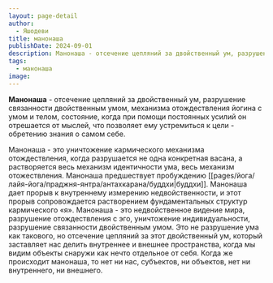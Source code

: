 ```yaml
---
layout: page-detail
author:
  - Яшодеви
title: манонаша
publishDate: 2024-09-01
description: Манонаша - отсечение цепляний за двойственный ум, разрушение связанности двойственным умом, механизма отождествления йогина с умом и телом, состояние, когда при помощи постоянных усилий он отрешается от мыслей, что позволяет ему устремиться к цели - обретению знания о самом себе.
tags:
  - манонаша
image:
---
```

**Манонаша** - отсечение цепляний за двойственный ум, разрушение связанности двойственным умом, механизма отождествления йогина с умом и телом, состояние, когда при помощи постоянных усилий он отрешается от мыслей, что позволяет ему устремиться к цели - обретению знания о самом себе.

Манонаша - это уничтожение кармического механизма отождествления, когда разрушается не одна конкретная васана, а растворяется весь механизм идентичности ума, весь механизм отожествления. Манонаша предшествует пробуждению [[pages/йога/лайя-йога/праджня-янтра/антахкарана/буддхи|буддхи]]. Манонаша дает прорыв к внутреннему измерению недвойственности, и этот прорыв сопровождается растворением фундаментальных структур кармического «я». Манонаша - это недвойственное видение мира, разрушение отождествления с эго, уничтожение индивидуальности, разрушение связанности двойственным умом. Это не разрушение ума как такового, но отсечение цепляний за этот двойственный ум, который заставляет нас делить внутреннее и внешнее пространства, когда мы видим объекты снаружи как нечто отдельное от себя. Когда же происходит манонаша, то нет ни нас, субъектов, ни объектов, нет ни внутреннего, ни внешнего. 

